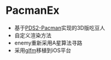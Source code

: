 # PacmanEx
- 基于[PDS2-Pacman](https://github.com/KellerMartins/PDS2-Pacman)实现的3D版吃豆人
- 自定义渲染方法
- enemy重新采用A星算法寻路
- 采用[glfm](https://github.com/brackeen/glfm)移植到iOS平台
